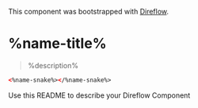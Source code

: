 This component was bootstrapped with [Direflow](https://direflow.io).

# %name-title%
> %description%

```html
<%name-snake%></%name-snake%>
```

Use this README to describe your Direflow Component